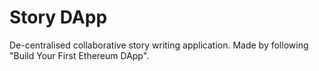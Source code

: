 # Story DApp

De-centralised collaborative story writing application. Made by following "Build Your First Ethereum DApp". 